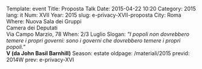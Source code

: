 Template: event
Title: Proposta Talk
Date: 2015-04-22 10:20
Category: 2015
lang: it
Num: XVII
Year: 2015
slug: e-privacy-XVII-proposta
City: Roma
Where: Nuova Sala dei Gruppi<br/>Camera dei Deputati<br/>Via Campo Marzio, 78
When: 2/3 Luglio
Slogan: <i>"I popoli non dovrebbero temere i propri governi: sono i governi che dovrebbero temere i propri popoli."</i><br/><b>V (da John Basil Barnhill)</b>
Season: estate
oldpage: /materiali/2015
previd: 2014W
prev: e-privacy-XVI

<!-- 
<iframe src="https://docs.google.com/forms/d/1X6nd08wH2HHavKyar-wcL8y1i5pORYUwRHIFBbjPVmA/viewform?embedded=true" width="700" height="900" frameborder="0" marginheight="0" marginwidth="0">Loading...</iframe>
-->
